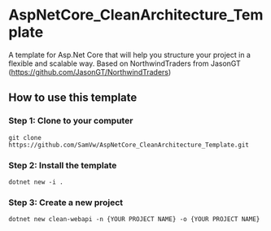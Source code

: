 # AspNetCore_CleanArchitecture_Template

A template for Asp.Net Core that will help you structure your project in a flexible and scalable way.
Based on NorthwindTraders from JasonGT (https://github.com/JasonGT/NorthwindTraders)

## How to use this template

### Step 1: Clone to your computer

`git clone https://github.com/SamVw/AspNetCore_CleanArchitecture_Template.git`

### Step 2: Install the template

`dotnet new -i .`

### Step 3: Create a new project

`dotnet new clean-webapi -n {YOUR PROJECT NAME} -o {YOUR PROJECT NAME}`
